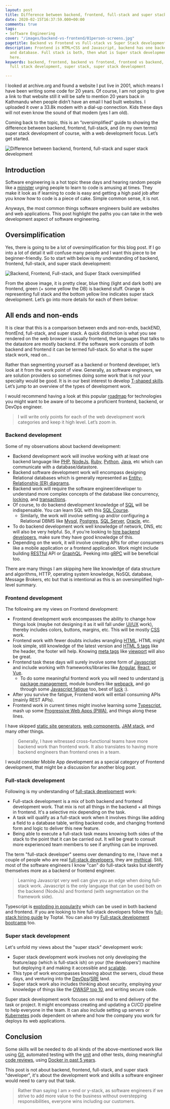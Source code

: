 ```yaml
---
layout: post
title: Difference between backend, frontend, full-stack and super stack development
date: 2020-02-15T16:37:59.000+00:00
comments: true
tags:
- Software Engineering
cover: "/images/backend-vs-frontend/01person-screens.jpg"
pagetitle: Backend vs Frontend vs Full-stack vs Super Stack development
description: Frontend is HTML+CSS and Javascript, backend has one backend language
  and database. Full stack is both, then what is Super stack development? Read more
  here.
keywords: backend, frontend, backend vs frontend, frontend vs backend, full stack,
  full stack development, super stack, super stack development

---
```

I looked at archive.org and found a website I put live in 2001, which means I have been writing some code for 20 years. Of course, I am not going to give a link to that website still it will be safe to mention 20 years back in Kathmandu when people didn’t have an email I had built websites. I uploaded it over a 33.8k modem with a dial-up connection. Kids these days will not even know the sound of that modem (yes I am old).

Coming back to the topic, this is an “oversimplified” guide to showing the difference between backend, frontend, full-stack, and (in my own terms) super stack development of course, with a web development focus. Let’s get started.

<!-- more -->

<img class="center" loading="lazy" src="/images/backend-vs-frontend/01person-screens.jpg" title="Backend vs Frontend vs Full-stack vs Super Stack development" alt="Difference between backend, frontend, full-stack and super stack development">

## Introduction

Software engineering is a hot topic these days and hearing random people like a [minister](https://thehill.com/changing-america/enrichment/education/476391-biden-tells-coal-miners-to-learn-to-code) urging people to learn to code is amusing at times. They make it look as if learning to code is easy and getting a high paid job after you know how to code is a piece of cake. Simple common sense, it is not. 

Anyways, the most common things software engineers build are websites and web applications. This post highlight the paths you can take in the web development aspect of software engineering.

## Oversimplification

Yes, there is going to be a lot of oversimplification for this blog post. If I go into a lot of detail it will confuse many people and I want this piece to be beginner-friendly. So to start with below is my understanding of backend, frontend, full-stack, and super stack development:

<img class="center" loading="lazy" src="/images/backend-vs-frontend/02backend-frontend.jpg" title="Backend, Frontend, Full-stack, and Super Stack oversimplified" alt="Backend, Frontend, Full-stack, and Super Stack oversimplified">

From the above image, it is pretty clear, blue thing (light and dark both) are frontend, green (+ some yellow the DB) is backend stuff. Orange is representing full stack and the bottom yellow line indicates super stack development. Let’s go into more details for each of them below:

## All ends and non-ends

It is clear that this is a comparison between ends and non-ends, backEND, frontEnd, full-stack, and super stack. A quick distinction is what you see rendered on the web browser is usually frontend, the languages that talks to the datastore are mostly backend. If the software work consists of both backend and frontend it can be termed full-stack. So what is the super stack work, read on...

Rather than segmenting yourself as a backend or frontend developer, let’s look at it from the work point of view. Generally, as software engineers, we are solution providers so sometimes doing some work that is not your specialty would be good. It is in our best interest to develop [T-shaped skills](https://en.wikipedia.org/wiki/T-shaped_skills). Let’s jump to an overview of the types of development work.

I would recommend having a look at this popular [roadmap](https://github.com/kamranahmedse/developer-roadmap) for technologies you might want to be aware of to become a proficient frontend, backend, or DevOps engineer.

> I will write only points for each of the web development work categories and keep it high level. Let’s zoom in.

### Backend development

Some of my observations about backend development:

* Backend development work will involve working with at least one backend language like [PHP](https://www.php.net/), [NodeJs](https://nodejs.org/en/), [Ruby](https://www.ruby-lang.org/en/), [Python](https://www.python.org/), [Java](https://www.java.com/en/), etc which can communicate with a database/datastore.
* Backend software development work will encompass designing Relational databases which is generally represented as [Entity-Relationship (ER) diagrams](https://www.lucidchart.com/pages/er-diagrams).
* Backend work will require the software engineer/developer to understand more complex concepts of the database like concurrency, [locking](https://www.methodsandtools.com/archive/archive.php?id=83), and [transactions](https://vladmihalcea.com/a-beginners-guide-to-acid-and-database-transactions/).
* Of course, to do backend development knowledge of [SQL](https://www.khanacademy.org/computing/computer-programming/sql) will be indispensable. You can learn SQL with this [SQL Course](https://programiz.pro/courses/sql).
  * Similarly, the work will involve setting up and/or configuring a Relational DBMS like [Mysql](https://www.mysql.com/), [Postgres](https://www.postgresql.org/), [SQL Server](https://www.microsoft.com/en-in/sql-server/), [Oracle](https://www.oracle.com/database/), etc.
* To do backend development work well knowledge of network, DNS, etc will also be very helpful. So, if you're looking to [hire backend developers](https://flexiple.com/backend/#hiring-guide), make sure they have good knowledge of this.
* Depending on the work, it will involve creating APIs for other consumers like a mobile application or a frontend application. Work might include building [RESTful](https://www.mulesoft.com/resources/api/what-is-rest-api-design) API or [GraphQL](https://graphql.org/). Peeking into [gRPC](https://grpc.io/) will be beneficial too.

There are many things I am skipping here like knowledge of data structure and algorithms, HTTP, operating system knowledge, NoSQL database, Message Brokers, etc but that is intentional as this is an oversimplified high-level summary.

### Frontend development

The following are my views on Frontend development:

* Frontend development work encompasses the ability to change how things look (maybe not designing it as it will fall under [UI/UX](https://careerfoundry.com/en/blog/ux-design/the-difference-between-ux-and-ui-design-a-laymans-guide/) work), thereby includes colors, buttons, margins, etc. This will be mostly [CSS](https://developer.mozilla.org/en-US/docs/Web/CSS) work.
* Frontend work with fewer doubts includes wrangling [HTML](https://www.w3schools.com/html/). HTML might look simple, still knowledge of the latest version and [HTML 5 tags](https://www.htmlgoodies.com/tutorials/html5/new-tags-in-html5.html) like the header, the footer will help. Knowing [meta tags](https://www.w3schools.com/tags/tag_meta.asp) like [viewport](https://www.w3schools.com/css/css_rwd_viewport.asp) will also be great.
* Frontend task these days will surely involve some form of [Javascript](https://developer.mozilla.org/en-US/docs/Web/JavaScript) and include working with frameworks/libraries like [Angular](https://angularjs.org/), [React](https://reactjs.org/), or [Vue](https://vuejs.org/).
  * To do some meaningful frontend work you will need to understand [js package management](https://www.freecodecamp.org/news/javascript-package-managers-101-9afd926add0a/), module bundlers like [webpack](https://webpack.js.org/), and go through some [Javascript fatigue](https://medium.com/@ericclemmons/javascript-fatigue-48d4011b6fc4) too, best of [luck](https://lucasfcosta.com/2017/07/17/The-Ultimate-Guide-to-JavaScript-Fatigue.html) :).
* After you survive the fatigue, Frontend work will entail consuming APIs (mainly REST APIs).
* Frontend work in current times might involve learning some [Typescript](https://www.typescriptlang.org/), mash up some [Progressive Web Apps (PWA)](https://web.dev/progressive-web-apps/), and things along these lines.

I have skipped [static site generators](https://www.staticgen.com/), [web components](https://developer.mozilla.org/en-US/docs/Web/Web_Components), [JAM stack](https://jamstack.org/), and many other things.

> Generally, I have witnessed cross-functional teams have more backend work than frontend work. It also translates to having more backend engineers than frontend ones in a team.

I would consider Mobile App development as a special category of Frontend development, that might be a discussion for another blog post.

### Full-stack development

Following is my understanding of [full-stack development](https://skillcrush.com/blog/front-end-back-end-full-stack/) work:

* Full-stack development is a mix of both backend and frontend development work. That mix is not all things in the backend + all things in frontend. It's a selective mix depending on the task.
* A task will qualify as a full-stack work when it involves things like adding a field to a database table, writing backend code, and changing frontend form and logic to deliver this new feature.
* Being able to execute a full-stack task means knowing both sides of the stack to the point that it can be carried out. It will be great to consult more experienced team members to see if anything can be improved.

The term "full-stack developer" seems over demanding to me, I have met a couple of people who are real [full-stack developers](https://youteam.io/blog/full-stack-software-developer-hiring/), they are [mythical](https://stackoverflow.blog/2019/10/17/imho-the-mythical-fullstack-engineer/). Still, most of the software engineers I know "can" do full-stack tasks but identify themselves more as a backend or frontend engineer.

> Learning Javascript very well can give you an edge when doing full-stack work. Javascript is the only language that can be used both on the backend (NodeJs) and frontend (with segmentation on the framework side).

Typescript is [exploding in popularity](https://redmonk.com/jgovernor/2019/05/07/typescriptexploding/) which can be used in both backend and frontend. If you are looking to hire full-stack developers follow this [full-stack hiring guide](https://www.toptal.com/full-stack#hiring-guide) by Toptal. You can also try [Full-stack development bootcamp](https://www.odinschool.com/full-stack-software-development-bootcamp) too.

### Super stack development

Let's unfold my views about the "super stack" development work:

* Super stack development work involves not only developing the feature/app (which is full-stack ish) on your (the developers') machine but deploying it and making it accessible and [scalable](/blog/2020/12/software-scalability/).
* This type of work encompasses knowing about the servers, cloud these days, and venturing into the [DevOps](https://www.atlassian.com/devops)/[SRE](https://landing.google.com/sre/) land.
* Super stack work also includes thinking about security, employing your knowledge of things like the [OWASP top 10](https://owasp.org/www-project-top-ten/), and writing secure code.

Super stack development work focuses on real end to end delivery of the task or project. It might encompass creating and updating a CI/CD pipeline to help everyone in the team. It can also include setting up servers or [Kubernetes](https://kubernetes.io/) pods dependent on where and how the company you work for deploys its web applications.

## Conclusion

Some skills will be needed to do all kinds of the above-mentioned work like using [Git](/blog/2014/07/4-git-tips-beyond-basics/), automated testing with the [unit](/blog/2016/03/there-are-only-two-types-of-automated-software-tests/) and other tests, doing meaningful [code reviews](/blog/2019/12/how-to-get-your-pull-request-pr-merged-quickly/), using [Docker in past 5 years](/blog/2018/11/4-ways-docker-changed-the-way-software-engineers-work-in-past-half-decade/).

This post is not about backend, frontend, full-stack, and super stack "developer", it's about the development work and skills a software engineer would need to carry out that task.

> Rather than saying I am x-end or y-stack, as software engineers if we strive to add more value to the business without overstepping responsibilities, everyone wins including our customers.
